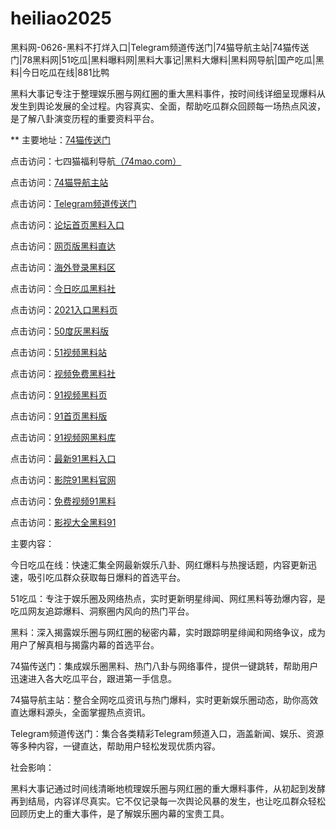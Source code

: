 # heiliao2025
黑料网-0626-黑料不打烊入口|Telegram频道传送门|74猫导航主站|74猫传送门|78黑料网|51吃瓜|黑料曝料网|黑料大事记|黑料大爆料|黑料网导航|国产吃瓜|黑料|今日吃瓜在线|881比鸭

黑料大事记专注于整理娱乐圈与网红圈的重大黑料事件，按时间线详细呈现爆料从发生到舆论发展的全过程。内容真实、全面，帮助吃瓜群众回顾每一场热点风波，是了解八卦演变历程的重要资料平台。

** 主要地址：<a href="https://74mao.com/">74猫传送门</a>

点击访问：七四猫福利导航<a href="https://74mao.com/">（74mao.com）</a>

点击访问：<a href="https://74mao.com/">74猫导航主站</a>

点击访问：<a href="https://74mao.com/">Telegram频道传送门</a>

点击访问：<a href="https://hj-955.pages.dev/">论坛首页黑料入口</a>  

点击访问：<a href="https://hj-956.pages.dev/">网页版黑料直达</a>  

点击访问：<a href="https://hj-957.pages.dev/">海外登录黑料区</a>  

点击访问：<a href="https://hj-958.pages.dev/">今日吃瓜黑料社</a>  

点击访问：<a href="https://hj-959.pages.dev/">2021入口黑料页</a>  

点击访问：<a href="https://50dh-01.pages.dev/">50度灰黑料版</a>  

点击访问：<a href="https://hj-1282.pages.dev/">51视频黑料站</a>  

点击访问：<a href="https://hj-963.pages.dev/">视频免费黑料社</a>  

点击访问：<a href="https://hj-964.pages.dev/">91视频黑料页</a>  

点击访问：<a href="https://hj-965.pages.dev/">91首页黑料版</a>  

点击访问：<a href="https://hj-966.pages.dev/">91视频网黑料库</a>  

点击访问：<a href="https://hj-967.pages.dev/">最新91黑料入口</a>  

点击访问：<a href="https://hj-968.pages.dev/">影院91黑料官网</a>  

点击访问：<a href="https://hj-969.pages.dev/">免费视频91黑料</a>  

点击访问：<a href="https://hj-970.pages.dev/">影视大全黑料91</a>  

主要内容：

今日吃瓜在线：快速汇集全网最新娱乐八卦、网红爆料与热搜话题，内容更新迅速，吸引吃瓜群众获取每日爆料的首选平台。

51吃瓜：专注于娱乐圈及网络热点，实时更新明星绯闻、网红黑料等劲爆内容，是吃瓜网友追踪爆料、洞察圈内风向的热门平台。

黑料：深入揭露娱乐圈与网红圈的秘密内幕，实时跟踪明星绯闻和网络争议，成为用户了解真相与揭露内幕的首选平台。

74猫传送门：集成娱乐圈黑料、热门八卦与网络事件，提供一键跳转，帮助用户迅速进入各大吃瓜平台，跟进第一手信息。

74猫导航主站：整合全网吃瓜资讯与热门爆料，实时更新娱乐圈动态，助你高效直达爆料源头，全面掌握热点资讯。

Telegram频道传送门：集合各类精彩Telegram频道入口，涵盖新闻、娱乐、资源等多种内容，一键直达，帮助用户轻松发现优质内容。

社会影响：

黑料大事记通过时间线清晰地梳理娱乐圈与网红圈的重大爆料事件，从初起到发酵再到结局，内容详尽真实。它不仅记录每一次舆论风暴的发生，也让吃瓜群众轻松回顾历史上的重大事件，是了解娱乐圈内幕的宝贵工具。

<span style="display:none;">[Canonical link](）</span>
